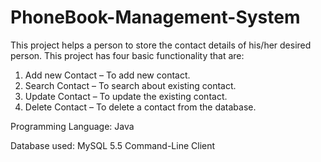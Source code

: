 # PhoneBook-Management-System

This project helps a person to store the contact details of his/her desired person.
This project has four basic functionality that are:
1. Add new Contact – To add new contact.
2. Search Contact – To search about existing contact.
3. Update Contact – To update the existing contact.
4. Delete Contact – To delete a contact from the database.

Programming Language: Java

Database used: MySQL 5.5 Command-Line Client
